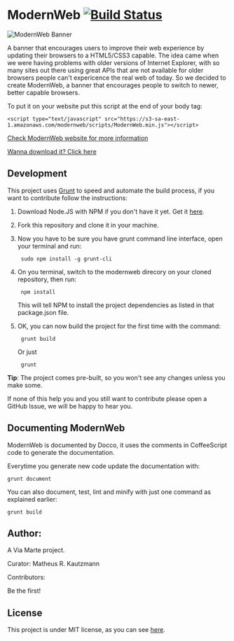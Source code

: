 ModernWeb [![Build Status](https://travis-ci.org/viamarte/modernweb.png)](https://travis-ci.org/viamarte/modernweb)
=========

![ModernWeb Banner](https://s3-sa-east-1.amazonaws.com/modernweb/screens/modernweb_screenshot.jpg)

A banner that encourages users to improve their web experience by updating their browsers to a HTML5/CSS3 capable.
The idea came when we were having problems with older versions of Internet Explorer, with so many sites out there
using great APIs that are not available for older browsers people can't expericence the real web of today. So we
decided to create ModernWeb, a banner that encourages people to switch to newer, better capable browsers.

To put it on your website put this script at the end of your body tag:

	<script type="text/javascript" src="https://s3-sa-east-1.amazonaws.com/modernweb/scripts/ModernWeb.min.js"></script>

[Check ModernWeb website for more information](http://viamarte.github.com/modernweb)

[Wanna download it? Click here](https://s3-sa-east-1.amazonaws.com/modernweb/scripts/ModernWeb.min.js)

Development
-----------

This project uses [Grunt](http://gruntjs.com) to speed and automate the build process, if you want to contribute follow the instructions:

1. Download Node.JS with NPM if you don't have it yet. Get it [here](http://nodejs.org/download).

2. Fork this repository and clone it in your machine.

3. Now you have to be sure you have grunt command line interface, open your terminal and run:

		sudo npm install -g grunt-cli

4. On you terminal, switch to the modernweb direcory on your cloned repository, then run:

   		npm install

   This will tell NPM to install the project dependencies as listed in that package.json file.

5. OK, you can now build the project for the first time with the command:

   		grunt build

   Or just

   		grunt

**Tip**: The project comes pre-built, so you won't see any changes unless you make some.

If none of this help you and you still want to contribute please open a GitHub Issue, we will be
happy to hear you.

Documenting ModernWeb
---------------------

ModernWeb is documented by Docco, it uses the comments in CoffeeScript code to generate the documentation.

Everytime you generate new code update the documentation with:

	grunt document

You can also document, test, lint and minify with just one command as explained earlier:

	grunt build

Author:
-------

A Via Marte project.

Curator: Matheus R. Kautzmann

Contributors:

Be the first!

License
-------

This project is under MIT license, as you can see [here](./LICENSE.md).
